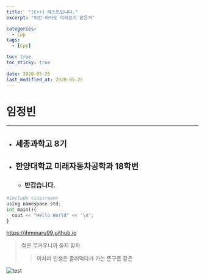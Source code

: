 ```yaml
---
title:  "[C++] 테스트입니다."
excerpt: "이건 아마도 미리보기 같은거"

categories:
  - Cpp
tags:
  - [Cpp]

toc: true
toc_sticky: true
 
date: 2020-05-25
last_modified_at: 2020-05-25
---
```


# 임정빈
---
  - ## **세종과학고 8기**
  - ## **한양대학교 미래자동차공학과 18학번**
    - ### 반갑습니다.

```python
#include <iostream>
using namespace std;
int main(){
  cout << "Hello World" << '\n';
}
```
<https://ihmmaru99.github.io>

> 철은 무거우니까 들지 말자
  >> 어차피 인생은 굴러먹다가 가는 뜬구름 같은

![test](https://github.com/ihmmaru99/ihmmaru99.github.io/assets/109266664/0cbd500e-4fdc-46c8-863b-91678c20dd2a)




